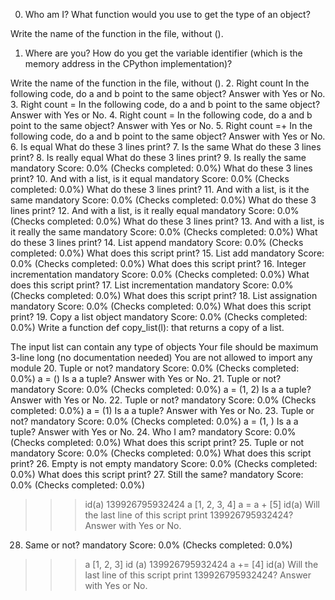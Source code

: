 0. Who am I?
What function would you use to get the type of an object?

Write the name of the function in the file, without ().
1. Where are you?
How do you get the variable identifier (which is the memory address in the CPython implementation)?

Write the name of the function in the file, without ().
2. Right count
In the following code, do a and b point to the same object? Answer with Yes or No.
3. Right count =
In the following code, do a and b point to the same object? Answer with Yes or No.
4. Right count =
In the following code, do a and b point to the same object? Answer with Yes or No.
5. Right count =+
In the following code, do a and b point to the same object? Answer with Yes or No.
6. Is equal
What do these 3 lines print?
7. Is the same
What do these 3 lines print?
8. Is really equal
What do these 3 lines print?
9. Is really the same
mandatory
Score: 0.0% (Checks completed: 0.0%)
What do these 3 lines print?
10. And with a list, is it equal
mandatory
Score: 0.0% (Checks completed: 0.0%)
What do these 3 lines print?
11. And with a list, is it the same
mandatory
Score: 0.0% (Checks completed: 0.0%)
What do these 3 lines print?
12. And with a list, is it really equal
mandatory
Score: 0.0% (Checks completed: 0.0%)
What do these 3 lines print?
13. And with a list, is it really the same
mandatory
Score: 0.0% (Checks completed: 0.0%)
What do these 3 lines print?
14. List append
mandatory
Score: 0.0% (Checks completed: 0.0%)
What does this script print?
15. List add
mandatory
Score: 0.0% (Checks completed: 0.0%)
What does this script print?
16. Integer incrementation
mandatory
Score: 0.0% (Checks completed: 0.0%)
What does this script print?
17. List incrementation
mandatory
Score: 0.0% (Checks completed: 0.0%)
What does this script print?
18. List assignation
mandatory
Score: 0.0% (Checks completed: 0.0%)
What does this script print?
19. Copy a list object
mandatory
Score: 0.0% (Checks completed: 0.0%)
Write a function def copy_list(l): that returns a copy of a list.

The input list can contain any type of objects
Your file should be maximum 3-line long (no documentation needed)
You are not allowed to import any module
20. Tuple or not?
mandatory
Score: 0.0% (Checks completed: 0.0%)
a = ()
Is a a tuple? Answer with Yes or No.
21. Tuple or not?
mandatory
Score: 0.0% (Checks completed: 0.0%)
a = (1, 2)
Is a a tuple? Answer with Yes or No.
22. Tuple or not?
mandatory
Score: 0.0% (Checks completed: 0.0%)
a = (1)
Is a a tuple? Answer with Yes or No.
23. Tuple or not?
mandatory
Score: 0.0% (Checks completed: 0.0%)
a = (1, )
Is a a tuple? Answer with Yes or No.
24. Who I am?
mandatory
Score: 0.0% (Checks completed: 0.0%)
What does this script print?
25. Tuple or not
mandatory
Score: 0.0% (Checks completed: 0.0%)
What does this script print?
26. Empty is not empty
mandatory
Score: 0.0% (Checks completed: 0.0%)
What does this script print?
27. Still the same?
mandatory
Score: 0.0% (Checks completed: 0.0%)
>>> id(a)
139926795932424
>>> a
[1, 2, 3, 4]
>>> a = a + [5]
>>> id(a)
Will the last line of this script print 139926795932424? Answer with Yes or No.
28. Same or not?
mandatory
Score: 0.0% (Checks completed: 0.0%)
>>> a
[1, 2, 3]
>>> id (a)
139926795932424
>>> a += [4]
>>> id(a)
Will the last line of this script print 139926795932424? Answer with Yes or No.

